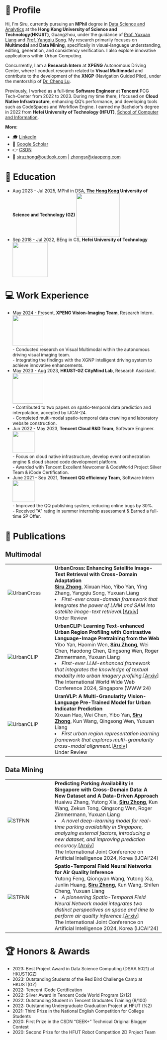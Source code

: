 # 👋 Profile

Hi, I'm Siru, currently pursuing an **MPhil** degree in [Data Science and Analytics](http://dsa.hkust-gz.edu.cn/) at the **Hong Kong University of Science and Technology(HKUST)**, Guangzhou, under the guidance of [Prof. Yuxuan Liang](https://yuxuanliang.com/) and [Prof. Yangqiu Song](https://www.cse.ust.hk/~yqsong/). My research primarily focuses on **Multimodal** and **Data Mining**, specifically in visual-language understanding, editing, generation, and consistency verification. I also explore innovative applications within Urban Computing.

Concurrently, I am a **Research Intern** at **XPENG** Autonomous Driving Center, where I conduct research related to **Visual Multimodal** and contribute to the development of the **XNGP** (Navigation Guided Pilot), under the mentorship of [Dr. Cheng Lu](https://www.linkedin.com/in/cheng-lu-5b24a739). 

Previously, I worked as a full-time **Software Engineer** at **Tencent** PCG Tech-Center from 2022 to 2023. During my time there, I focused on **Cloud Native Infrastructure**, enhancing QQ’s performance, and developing tools such as CodeSpaces and Workflow Engine. I earned my Bachelor's degree in 2022 from **Hefei University of Technology (HFUT)**, [School of Computer and Information](https://ci.hfut.edu.cn/).

**More**:

+ 🎓 [LinkedIn](https://linkedin.com/in/siruzhong)
+ 📮 [Google Scholar](https://scholar.google.co.uk/citations?user=3KMb5mUAAAAJ)
+ 👉 [CSDN](https://bareth.blog.csdn.net/)
+ 📧 siruzhong@outlook.com | zhongsr@xiaopeng.com


# 📖 Education

<ul>
  <li>
    Aug 2023 - Jul 2025, MPhil in DSA,
   <strong>The Hong Kong University of Science and Technology (GZ)</strong>
    <img src="https://siruzhong-1305674339.cos.ap-hongkong.myqcloud.com/2024-05-24-024651.png" style="width: 10em; vertical-align: middle;">
  </li>
  <li>
    Sep 2018 - Jul 2022, BEng in CS,
   <strong>Hefei University of Technology</strong>
    <img src="https://siruzhong-1305674339.cos.ap-hongkong.myqcloud.com/2024-02-27-172149.png" style="width: 8em; vertical-align: middle;">
  </li>
</ul>

# 💻 Work Experience

<ul>
  <li>
   May 2024 - Present, <strong>XPENG Vision-Imaging Team</strong>, Research Intern.
    <img src="https://siruzhong-1305674339.cos.ap-hongkong.myqcloud.com/2024-05-24-025517.png" style="width: 7em;"><br>
    - Conducted research on Visual Multimodal within the autonomous driving visual imaging team.<br>
    - Integrating the findings with the XGNP intelligent driving system to achieve innovative enhancements.
  </li>
  
  <li>
   May 2023 - Aug 2023, <strong>HKUST-GZ CityMind Lab</strong>, Research Assistant.
    <img src="https://siruzhong-1305674339.cos.ap-hongkong.myqcloud.com/2024-05-24-024524.png" style="width: 7em;"><br>
    - Contributed to two papers on spatio-temporal data prediction and interpolation, accepted by IJCAI-24.<br>
    - Completed multi-modal spatio-temporal data crawling and laboratory website construction.
  </li>
  
  <li>
   Jun 2022 - May 2023, <strong>Tencent Cloud R&D Team</strong>, Software Engineer.
    <img src="https://siruzhong-1305674339.cos.ap-hongkong.myqcloud.com/2024-05-07-175529.png" style="width: 5em;"><br>
    - Focus on cloud native infrastructure, develop event orchestration engine & cloud shared code development platform.<br>
    - Awarded with Tencent Excellent Newcomer & CodeWorld Project Silver Team & iCode Certification.
  </li>

  <li>
   June 2021 - Sep 2021, <strong>Tencent QQ efficiency Team</strong>, Software Intern
    <img src="https://siruzhong-1305674339.cos.ap-hongkong.myqcloud.com/2024-05-07-175529.png" style="width: 5em;"><br>
    - Improved the QQ publishing system, reducing online bugs by 30%.<br>
    - Received "A" rating in summer internship assessment & Earned a full-time SP Offer.
  </li>
</ul>


# 📝 Publications
## Multimodal
<table>
  <tr>
    <td width="30%">
      <img src="https://siruzhong-1305674339.cos.ap-hongkong.myqcloud.com/2024-04-23-033802.png" alt="UrbanCross" style="max-width:100%;" />
    </td>
    <td width="70%">
      <strong>UrbanCross: Enhancing Satellite Image-Text Retrieval with Cross-Domain Adaptation</strong><br> 
      <ins><b>Siru Zhong</b></ins>, Xixuan Hao, Yibo Yan, Ying Zhang, Yangqiu Song, Yuxuan Liang<br> 
      <li><i>First-ever cross-domain framework that integrates the power of LMM and SAM into satellite image-text retrieval.</i>[<a href="https://arxiv.org/pdf/2404.14241.pdf">Arxiv</a>]</li>
      Under Review
    </td>
  </tr>
  <tr>
    <td width="30%">
      <img src="https://siruzhong-1305674339.cos.ap-hongkong.myqcloud.com/2024-01-24-160852.png" alt="UrbanCLIP" style="max-width:100%;" />
    </td>
    <td width="70%">
      <strong>UrbanCLIP: Learning Text-enhanced Urban Region Profiling with Contrastive Language-Image Pretraining from the Web</strong><br> 
      Yibo Yan, Haomin Wen, <ins><b>Siru Zhong</b></ins>, Wei Chen, Haodong Chen, Qingsong Wen, Roger Zimmermann, Yuxuan Liang<br> 
      <li><i>First-ever LLM-enhanced framework that integrates the knowledge of textual modality into urban imagery profiling.</i>[<a href="https://arxiv.org/pdf/2310.18340.pdf">Arxiv</a>]</li>
      The International World Wide Web Conference 2024, Singapore (WWW'24)
    </td>
  </tr>
  <tr>
    <td width="30%">
      <img src="https://siruzhong-1305674339.cos.ap-hongkong.myqcloud.com/2024-02-27-170045.png" alt="UrbanCLIP" style="max-width:100%;" />
    </td>
    <td width="70%">
      <strong>UranVLP: A Multi-Granularity Vision-Language Pre-Trained Model for Urban Indicator Prediction</strong><br> 
      Xixuan Hao, Wei Chen, Yibo Yan, <ins><b>Siru Zhong</b></ins>, Kun Wang, Qingsong Wen, Yuxuan Liang<br>
      <li><i>First urban region representation learning framework that explores multi-granularity cross-modal alignment.</i>[<a href="https://arxiv.org/pdf/2403.16831.pdf">Arxiv</a>]</li>
      Under Review
    </td>
  </tr>
</table>

## Data Mining
<table>
  <tr>
    <td width="30%">
      <img src="https://siruzhong-1305674339.cos.ap-hongkong.myqcloud.com/2024-06-03-142808.png" alt="STFNN" style="max-width:100%;" />
    </td>
    <td width="70%">
      <strong>Predicting Parking Availability in Singapore with Cross-Domain Data: A New Dataset and A Data-Driven Approach</strong><br> 
      Huaiwu Zhang, Yutong Xia, <ins><b>Siru Zhong</b></ins>, Kun Wang, Zekun Tong, Qingsong Wen, Roger Zimmermann, Yuxuan Liang<br>
      <li><i>A novel deep-learning model for real-time parking availability in Singapore, analyzing external factors, introducing a new dataset, and improving prediction accuracy.</i>[<a href="https://arxiv.org/pdf/2405.18910">Arxiv</a>]</li>
      The International Joint Conference on Artificial Intelligence 2024, Korea (IJCAI'24)
    </td>
  </tr>
  <tr>
    <td width="30%">
      <img src="https://siruzhong-1305674339.cos.ap-hongkong.myqcloud.com/2024-03-14-104146.png" alt="STFNN" style="max-width:100%;" />
    </td>
    <td width="70%">
      <strong>Spatio-Temporal Field Neural Networks for Air Quality Inference</strong><br> 
      Yutong Feng, Qiongyan Wang, Yutong Xia, Junlin Huang, <ins><b>Siru Zhong</b></ins>, Kun Wang, Shifen Cheng, Yuxuan Liang<br>
      <li><i>A pioneering Spatio-Temporal Field Neural Network model integrates two distinct perspectives on space and time to perform air quality inference.</i>[<a href="https://arxiv.org/pdf/2403.02354.pdf">Arxiv</a>]</li>
      The International Joint Conference on Artificial Intelligence 2024, Korea (IJCAI'24)
    </td>
  </tr>
</table>


# 🏆 Honors & Awards
- 2023: Best Project Award in Data Science Computing (DSAA 5021) at HKUST(GZ)
- 2023: Outstanding Students of the Red Bird Challenge Camp at HKUST(GZ)
- 2022: Tencent iCode Certification
- 2022: Silver Award in Tencent Code World Program (2/12)
- 2022: Outstanding Student in Tencent Graduates Training (8/100)
- 2022: Outstanding Undergraduate Graduation Project at HFUT (%2)
- 2021: Third Prize in the National English Competition for College Students
- 2020: First Prize in the CSDN “GEEK+” Technical Original Blogger Contest
- 2020: Second Prize for the HFUT Robot Competition 2D Project Team

<!-- # GitHub stats
[![Siru's GitHub stats](https://github-readme-stats.vercel.app/api?username=siruzhong)](https://github.com/anuraghazra/github-readme-stats) -->
